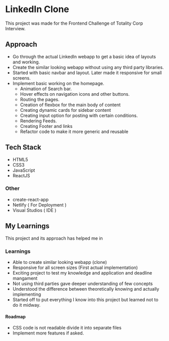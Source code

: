 # LinkedIn Clone

This project was made for the Frontend Challenge of Totality Corp Interview.

## Approach

- Go through the actual LinkedIn webapp to get a basic idea of layouts and working.
- Create the similar looking webapp without using any third party libraries.
- Started with basic navbar and layout. Later made it responsive for small screens.
- Implement basic working on the homepage.
  - Animation of Search bar.
  - Hover effects on navigation icons and other buttons.
  - Routing the pages.
  - Creation of flexbox for the main body of content
  - Creating dynamic cards for sidebar content
  - Creating input option for posting with certain conditions.
  - Rendering Feeds.
  - Creating Footer and links
  - Refactor code to make it more generic and reusable

## Tech Stack

- HTML5
- CSS3
- JavaScript
- ReactJS

### Other

- create-react-app
- Netlify ( For Deployment )
- Visual Studios ( IDE )

## My Learnings

This project and its approach has helped me in

### Learnings

- Able to create similar looking webapp (clone)
- Responsive for all screen sizes (First actual implementation)
- Exciting project to test my knowledge and application and deadline mangament
- Not using third parties gave deeper understanding of few concepts
- Understood the difference between theoretically knowing and actually implementing
- Started off to put everything I know into this project but learned not to do it midway.

#### Roadmap

- CSS code is not readable divide it into separate files
- Implement more features if asked.
